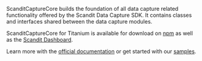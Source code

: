 ScanditCaptureCore builds the foundation of all data capture related functionality offered by the Scandit Data Capture SDK. It contains classes and interfaces shared between the data capture modules.

ScanditCaptureCore for Titanium is available for download on [npm](https://www.npmjs.com/package/scandit-titanium-datacapture-core) as well as the [Scandit Dashboard](https://ssl.scandit.com/sdk).

Learn more with the [official documentation](https://docs.scandit.com/data-capture-sdk/titanium/index.html) or get started with our [samples](https://github.com/Scandit/datacapture-titanium-samples).
